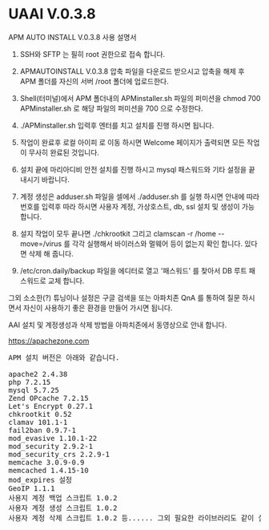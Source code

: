# UAAI V.0.3.8
APM AUTO INSTALL V.0.3.8 사용 설명서

1. SSH와 SFTP 는 필히 root 권한으로 접속 합니다.

2. APMAUTOINSTALL V.0.3.8 압축 파일을 다운로드 받으시고 압축을 해제 후 APM 폴더를 자신의 서버 /root 폴더에 업로드한다.

3. Shell(터미널)에서 APM 폴더내의 APMinstaller.sh 파일의 퍼미션을 chmod 700 APMinstaller.sh 로 해당 파일의 퍼미션을 700 으로 수정한다.

4. ./APMinstaller.sh 입력후 엔터를 치고 설치를 진행 하시면 됩니다.

5. 작업이 완료후 로컬 아이피 로 이동 하시면 Welcome 페이지가 출력되면 모든 작업이 무사히 완료된 것입니다.

6. 설치 끝에 마리아디비 안전 설치를 진행 하시고 mysql 패스워드와 기타 설정을 끝내시기 바랍니다.

7. 계정 생성은 adduser.sh 파일을 셀에서 ./adduser.sh 를 실행 하시면 안내에 따라 번호를 입력후 따라 하시면 사용자 계정, 가상호스트, db, ssl 설치 및 생성이 가능 합니다.

8. 설지 작업이 모두 끝나면 ./chkrootkit 그리고 clamscan -r /home --move=/virus 를 각각 실행해서 바이러스와 멀웨어 등이 없는지 확인 합니다. 있다면 삭제 해 줍니다.

9. /etc/cron.daily/backup 파일을 에디터로 열고 '패스워드' 를 찾아서 DB 루트 패스워드로 교체 합니다.


그외 소소한(?) 튜닝이나 설정은 구글 검색을 또는 아파치존 QnA 를 통하여 질문 하시면서 자신이 사용하기 좋은 환경을 만들어 가시면 됩니다.

AAI 설치 및 계정생성과 삭제 방법을 아파치존에서 동영상으로 안내 합니다.

https://apachezone.com

<pre>
APM 설치 버전은 아래와 같습니다.

apache2 2.4.38
php 7.2.15
mysql 5.7.25
Zend OPcache 7.2.15
Let's Encrypt 0.27.1
chkrootkit 0.52
clamav 101.1-1
fail2ban 0.9.7-1
mod_evasive 1.10.1-22
mod_security 2.9.2-1
mod_security_crs 2.2.9-1
memcache 3.0.9-0.9
memcached 1.4.15-10
mod_expires 설정
GeoIP 1.1.1
사용지 계정 백업 스크립트 1.0.2
사용자 계정 생성 스크립트 1.0.2
사용자 계정 삭제 스크립트 1.0.2 등...... 그외 필요한 라이브러리도 같이 설치가 됩니다.
</pre>


